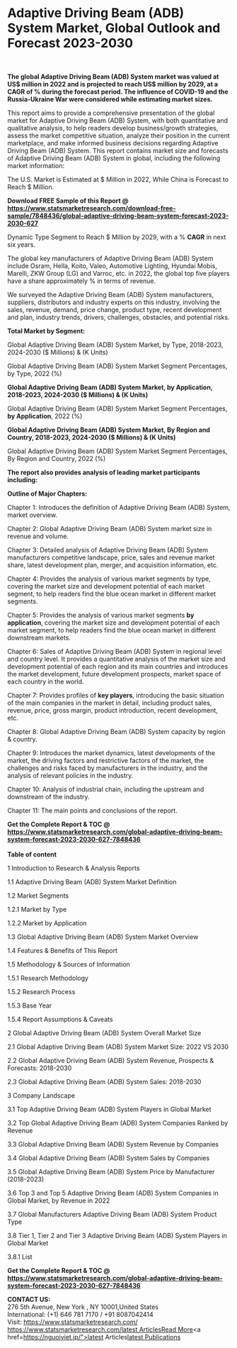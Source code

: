<h1>Adaptive Driving Beam (ADB) System Market, Global Outlook and Forecast 2023-2030</h1><br/><p><strong>The global Adaptive Driving Beam (ADB) System market was valued at US$ million in 2022 and is projected to reach US$ million by 2029, at a <strong>CAGR</strong> of % during the forecast period. The influence of COVID-19 and the Russia-Ukraine War were considered while estimating market sizes.</strong></p><p>This report aims to provide a comprehensive presentation of the global market for Adaptive Driving Beam (ADB) System, with both quantitative and qualitative analysis, to help readers develop business/growth strategies, assess the market competitive situation, analyze their position in the current marketplace, and make informed business decisions regarding Adaptive Driving Beam (ADB) System. This report contains market size and forecasts of Adaptive Driving Beam (ADB) System in global, including the following market information:</p><p>The U.S. Market is Estimated at $ Million in 2022, While China is Forecast to Reach $ Million.</p><p><strong>Download FREE Sample of this Report @ <a href="https://www.statsmarketresearch.com/download-free-sample/7848436/global-adaptive-driving-beam-system-forecast-2023-2030-627">https://www.statsmarketresearch.com/download-free-sample/7848436/global-adaptive-driving-beam-system-forecast-2023-2030-627</a></strong></p><p>Dynamic Type Segment to Reach $ Million by 2029, with a % <strong>CAGR</strong> in next six years.</p><p>The global key manufacturers of Adaptive Driving Beam (ADB) System include Osram, Hella, Koito, Valeo, Automotive Lighting, Hyundai Mobis, Marelli, ZKW Group (LG) and Varroc, etc. in 2022, the global top five players have a share approximately % in terms of revenue.</p><p>We surveyed the Adaptive Driving Beam (ADB) System manufacturers, suppliers, distributors and industry experts on this industry, involving the sales, revenue, demand, price change, product type, recent development and plan, industry trends, drivers, challenges, obstacles, and potential risks.</p><p><strong>Total Market by Segment:</strong></p><p>Global Adaptive Driving Beam (ADB) System Market, by Type, 2018-2023, 2024-2030 ($ Millions) & (K Units)</p><p>Global Adaptive Driving Beam (ADB) System Market Segment Percentages, by Type, 2022 (%)</p><p><strong>Global Adaptive Driving Beam (ADB) System Market, <strong>by Application</strong>, 2018-2023, 2024-2030 ($ Millions) & (K Units)</strong></p><p>Global Adaptive Driving Beam (ADB) System Market Segment Percentages, <strong>by Application</strong>, 2022 (%)</p><p><strong>Global Adaptive Driving Beam (ADB) System Market, By Region and Country, 2018-2023, 2024-2030 ($ Millions) & (K Units)</strong></p><p>Global Adaptive Driving Beam (ADB) System Market Segment Percentages, By Region and Country, 2022 (%)</p><p><strong>The report also provides analysis of leading market participants including:</strong></p><p><strong>Outline of Major Chapters:</strong></p><p>Chapter 1: Introduces the definition of Adaptive Driving Beam (ADB) System, market overview.</p><p>Chapter 2: Global Adaptive Driving Beam (ADB) System market size in revenue and volume.</p><p>Chapter 3: Detailed analysis of Adaptive Driving Beam (ADB) System manufacturers competitive landscape, price, sales and revenue market share, latest development plan, merger, and acquisition information, etc.</p><p>Chapter 4: Provides the analysis of various market segments by type, covering the market size and development potential of each market segment, to help readers find the blue ocean market in different market segments.</p><p>Chapter 5: Provides the analysis of various market segments <strong>by application</strong>, covering the market size and development potential of each market segment, to help readers find the blue ocean market in different downstream markets.</p><p>Chapter 6: Sales of Adaptive Driving Beam (ADB) System in regional level and country level. It provides a quantitative analysis of the market size and development potential of each region and its main countries and introduces the market development, future development prospects, market space of each country in the world.</p><p>Chapter 7: Provides profiles of <strong>key players</strong>, introducing the basic situation of the main companies in the market in detail, including product sales, revenue, price, gross margin, product introduction, recent development, etc.</p><p>Chapter 8: Global Adaptive Driving Beam (ADB) System capacity by region & country.</p><p>Chapter 9: Introduces the market dynamics, latest developments of the market, the driving factors and restrictive factors of the market, the challenges and risks faced by manufacturers in the industry, and the analysis of relevant policies in the industry.</p><p>Chapter 10: Analysis of industrial chain, including the upstream and downstream of the industry.</p><p>Chapter 11: The main points and conclusions of the report.</p><div><b>Get the Complete Report & TOC @ <a href="https://www.statsmarketresearch.com/global-adaptive-driving-beam-system-forecast-2023-2030-627-7848436">https://www.statsmarketresearch.com/global-adaptive-driving-beam-system-forecast-2023-2030-627-7848436</a></b></div><br><b>Table of content</b><p>1 Introduction to Research & Analysis Reports<br />
 
  1.1 Adaptive Driving Beam (ADB) System Market Definition<br />
 
  1.2 Market Segments<br />
 
  1.2.1 Market by Type<br />
 
  1.2.2 Market by Application<br />
 
  1.3 Global Adaptive Driving Beam (ADB) System Market Overview<br />
 
  1.4 Features & Benefits of This Report<br />
 
  1.5 Methodology & Sources of Information<br />
 
  1.5.1 Research Methodology<br />
 
  1.5.2 Research Process<br />
 
  1.5.3 Base Year<br />
 
  1.5.4 Report Assumptions & Caveats<br />
 
 2 Global Adaptive Driving Beam (ADB) System Overall Market Size<br />
 
  2.1 Global Adaptive Driving Beam (ADB) System Market Size: 2022 VS 2030<br />
 
  2.2 Global Adaptive Driving Beam (ADB) System Revenue, Prospects & Forecasts: 2018-2030<br />
 
  2.3 Global Adaptive Driving Beam (ADB) System Sales: 2018-2030<br />
 
 3 Company Landscape<br />
 
  3.1 Top Adaptive Driving Beam (ADB) System Players in Global Market<br />
 
  3.2 Top Global Adaptive Driving Beam (ADB) System Companies Ranked by Revenue<br />
 
  3.3 Global Adaptive Driving Beam (ADB) System Revenue by Companies<br />
 
  3.4 Global Adaptive Driving Beam (ADB) System Sales by Companies<br />
 
  3.5 Global Adaptive Driving Beam (ADB) System Price by Manufacturer (2018-2023)<br />
 
  3.6 Top 3 and Top 5 Adaptive Driving Beam (ADB) System Companies in Global Market, by Revenue in 2022<br />
 
  3.7 Global Manufacturers Adaptive Driving Beam (ADB) System Product Type<br />
 
  3.8 Tier 1, Tier 2 and Tier 3 Adaptive Driving Beam (ADB) System Players in Global Market<br />
 
  3.8.1 List<br><div><b>Get the Complete Report & TOC @ <a href="https://www.statsmarketresearch.com/global-adaptive-driving-beam-system-forecast-2023-2030-627-7848436">https://www.statsmarketresearch.com/global-adaptive-driving-beam-system-forecast-2023-2030-627-7848436</a></b></div></p> <b>CONTACT US:</b><br>276 5th Avenue, New York , NY 10001,United States<br>International: (+1) 646 781 7170 / +91 8087042414<br>Visit: <a href="https://www.statsmarketresearch.com/">https://www.statsmarketresearch.com/</a><br><a href="https://gyeongbokgung.com">https://www.statsmarketresearch.com/</a><a href="https://hallyeomaritime.com">latest Articles</a><a href="https://jingwansa.com">Read More</a><a href=https://nguoiviet.jp/">latest Articles</a><a href="https://www.intelmarketresearch.com/">latest Publications</a>